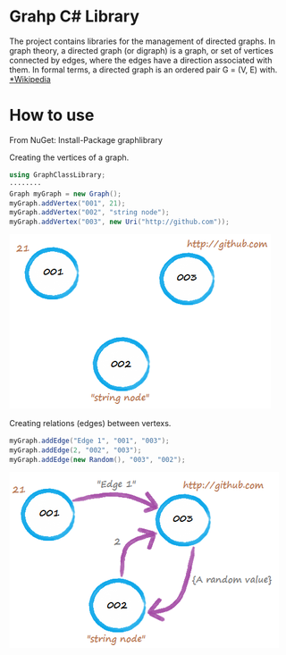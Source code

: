 # Grahp C# Library
The project contains libraries for the management of directed graphs. In graph theory, a directed graph (or digraph) is a graph, or set of vertices connected by edges, where the edges have a direction associated with them. In formal terms, a directed graph is an ordered pair G = (V, E) with. [*Wikipedia](https://en.wikipedia.org/wiki/Directed_graph)
# How to use
From NuGet: Install-Package graphlibrary

Creating the vertices of a graph.
```c#
using GraphClassLibrary;
········
Graph myGraph = new Graph();
myGraph.addVertex("001", 21);
myGraph.addVertex("002", "string node");
myGraph.addVertex("003", new Uri("http://github.com"));
```
![Vertexs](https://github.com/juancarlosgras/GrahpC-Library/blob/master/graph1.png)

Creating relations (edges) between vertexs.
```c#
myGraph.addEdge("Edge 1", "001", "003");
myGraph.addEdge(2, "002", "003");
myGraph.addEdge(new Random(), "003", "002");
```
![Vertexs](https://github.com/juancarlosgras/GrahpC-Library/blob/master/graph2.png)
